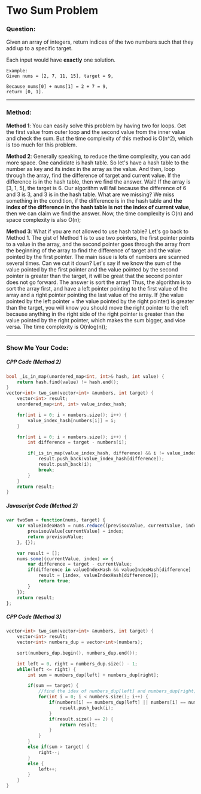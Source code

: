 # Two Sum Problem

### Question:

Given an array of integers, return indices of the two numbers such that they add up to a specific target.

Each input would have **exactly** one solution.

```
Example:
Given nums = [2, 7, 11, 15], target = 9,

Because nums[0] + nums[1] = 2 + 7 = 9,
return [0, 1].
```

---

### Method:

**Method 1**: You can easily solve this problem by having two for loops. Get the first value from
outer loop and the second value from the inner value and check the sum.
But the time complexity of this method is O(n^2), which is too much for this
problem.

**Method 2**: Generally speaking, to reduce the time complexity, you can add more space.
One candidate is hash table. So let's have a hash table to the number as key and its index in the array as the value.
And then, loop through the array, find the difference of target and current
value. If the difference is in the hash table, then we find the answer. Wait!
If the array is [3, 1, 5], the target is 6. Our algorithm will fail because the
difference of 6 and 3 is 3, and 3 is in the hash table. What are we missing? We
miss something in the condition, if the difference is in the hash table and
**the index of the difference in the hash table is not the index of current value**, then we can claim we find the
answer. Now, the time complexity is O(n) and space complexity is also O(n);

**Method 3**: What if you are not allowed to use hash table? Let's go back to
Method 1. The gist of Method 1 is to use two pointers, the first
pointer points to a value in the array, and the second pointer goes through the
array from the beginning of the array to find the difference of target and the
value pointed by the first pointer. The main issue is lots of numbers are
scanned several times. Can we cut it down? Let's say if we know the sum
of the value pointed by the first pointer and the value pointed by the second
pointer is greater than the target, it will be great that the second pointer
does not go forward. The answer is sort the array! Thus, the algorithm is to
sort the array first, and have a left pointer pointing to the first value of the
array and a right pointer pointing the last value of the array. If (the value
pointed by the left pointer + the value pointed by the right pointer) is
greater than the target, you will know you should move the right pointer to the
left because anything in the right side of the right pointer is greater than
the value pointed by the right pointer, which makes the sum bigger, and
vice versa. The time complexity is O(nlog(n));


---

### Show Me Your Code:

##### CPP Code (Method 2)

```cpp
bool _is_in_map(unordered_map<int, int>& hash, int value) {
    return hash.find(value) != hash.end();
}
vector<int> two_sum(vector<int> &numbers, int target) {
    vector<int> result;
    unordered_map<int, int> value_index_hash;

    for(int i = 0; i < numbers.size(); i++) {
        value_index_hash[numbers[i]] = i;
    }

    for(int i = 0; i < numbers.size(); i++) {
        int difference = target - numbers[i];

        if(_is_in_map(value_index_hash, difference) && i != value_index_hash[difference]) {
            result.push_back(value_index_hash[difference]);
            result.push_back(i);
            break;
        }
    }
    return result;
}

```

##### Javascript Code (Method 2)

```javascript
var twoSum = function(nums, target) {
    var valueIndexHash = nums.reduce((previsouValue, currentValue, index) => {
        previsouValue[currentValue] = index;
        return previsouValue;
    }, {});

    var result = [];
    nums.some((currentValue, index) => {
        var difference = target - currentValue;
        if(difference in valueIndexHash && valueIndexHash[difference] != index) {
            result = [index, valueIndexHash[difference]];
            return true;
        }
    });
    return result;
};
```

##### CPP Code (Method 3)

```cpp
vector<int> two_sum(vector<int> &numbers, int target) {
    vector<int> result;
    vector<int> numbers_dup = vector<int>(numbers);

    sort(numbers_dup.begin(), numbers_dup.end());

    int left = 0, right = numbers_dup.size() - 1;
    while(left <= right) {
        int sum = numbers_dup[left] + numbers_dup[right];

        if(sum == target) {
            //find the idex of numbers_dup[left] and numbers_dup[right]
            for(int i = 0; i < numbers.size(); i++) {
                if(numbers[i] == numbers_dup[left] || numbers[i] == numbers_dup[right]) {
                    result.push_back(i);
                }
                if(result.size() == 2) {
                    return result;
                }
            }
        }
        else if(sum > target) {
            right--;
        }
        else {
            left++;
        }
    }
}
```
